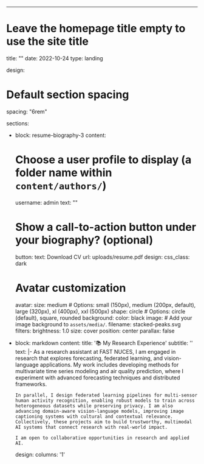 ---
# Leave the homepage title empty to use the site title
title: ""
date: 2022-10-24
type: landing

design:
  # Default section spacing
  spacing: "6rem"

sections:
  - block: resume-biography-3
    content:
      # Choose a user profile to display (a folder name within `content/authors/`)
      username: admin
      text: ""
      # Show a call-to-action button under your biography? (optional)
      button:
        text: Download CV
        url: uploads/resume.pdf
    design:
      css_class: dark
      # Avatar customization
      avatar:
        size: medium  # Options: small (150px), medium (200px, default), large (320px), xl (400px), xxl (500px)
        shape: circle # Options: circle (default), square, rounded
      background:
        color: black
        image:
          # Add your image background to `assets/media/`.
          filename: stacked-peaks.svg
          filters:
            brightness: 1.0
          size: cover
          position: center
          parallax: false
  - block: markdown
    content:
      title: '📚 My Research Experience'
      subtitle: ''
      text: |-
        As a research assistant at FAST NUCES, I am engaged in research that explores forecasting, federated learning, and vision-language applications. My work includes developing methods for multivariate time series modeling and air quality prediction, where I experiment with advanced forecasting techniques and distributed frameworks.

        In parallel, I design federated learning pipelines for multi-sensor human activity recognition, enabling robust models to train across heterogeneous datasets while preserving privacy. I am also advancing domain-aware vision-language models, improving image captioning systems with cultural and contextual relevance. Collectively, these projects aim to build trustworthy, multimodal AI systems that connect research with real-world impact.

        I am open to collaborative opportunities in research and applied AI.
    design:
      columns: '1'
  